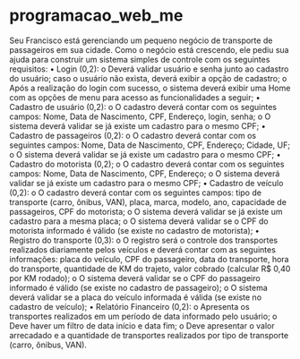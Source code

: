 # programacao_web_me
Seu Francisco está gerenciando um pequeno negócio de transporte de passageiros em sua cidade. Como o negócio está crescendo, ele pediu sua ajuda para construir um sistema simples de controle com os seguintes requisitos:  • Login (0,2): o Deverá validar usuário e senha junto ao cadastro do usuário; caso o usuário não exista, deverá exibir a opção de cadastro; o Após a realização do login com sucesso, o sistema deverá exibir uma Home com as opções de menu para acesso as funcionalidades a seguir;  • Cadastro de usuário (0,2): o O cadastro deverá contar com os seguintes campos: Nome, Data de Nascimento, CPF, Endereço, login, senha; o O sistema deverá validar se já existe um cadastro para o mesmo CPF;  • Cadastro de passageiros (0,2): o O cadastro deverá contar com os seguintes campos: Nome, Data de Nascimento, CPF, Endereço; Cidade, UF; o O sistema deverá validar se já existe um cadastro para o mesmo CPF; • Cadastro do motorista (0,2); o O cadastro deverá contar com os seguintes campos: Nome, Data de Nascimento, CPF, Endereço; o O sistema deverá validar se já existe um cadastro para o mesmo CPF;  • Cadastro de veículo (0,2): o O cadastro deverá contar com os seguintes campos: tipo de transporte (carro, ônibus, VAN), placa, marca, modelo, ano, capacidade de passageiros, CPF do motorista; o O sistema deverá validar se já existe um cadastro para a mesma placa; o O sistema deverá validar se o CPF do motorista informado é válido (se existe no cadastro de motorista);  • Registro do transporte (0,3): o O registro será o controle dos transportes realizados diariamente pelos veículos e deverá contar com as seguintes informações: placa do veículo, CPF do passageiro, data do transporte, hora do transporte, quantidade de KM do trajeto, valor cobrado (calcular R$ 0,40 por KM rodado); o O sistema deverá validar se o CPF do passageiro informado é válido (se existe no cadastro de passageiro); o O sistema deverá validar se a placa do veículo informada é válida (se existe no cadastro de veículo);  • Relatório Financeiro (0,2): o Apresenta os transportes realizados em um período de data informado pelo usuário; o Deve haver um filtro de data início e data fim; o Deve apresentar o valor arrecadado e a quantidade de transportes realizados por tipo de transporte (carro, ônibus, VAN).
